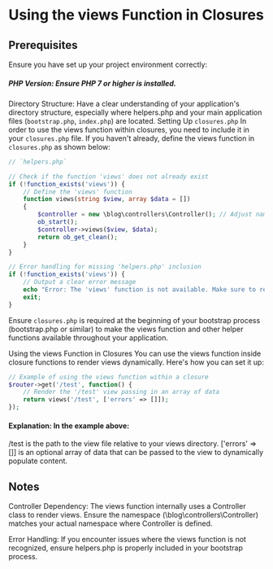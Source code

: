 # Using the views Function in Closures
## Prerequisites
Ensure you have set up your project environment correctly:

##### PHP Version: Ensure PHP 7 or higher is installed.
Directory Structure: Have a clear understanding of your application's directory structure, especially where helpers.php and your main application files (`bootstrap.php`, `index.php`) are located.
Setting Up `closures.php`
In order to use the views function within closures, you need to include it in your `closures.php` file. If you haven't already, define the views function in `closures.php` as shown below:
```php
// `helpers.php`

// Check if the function 'views' does not already exist
if (!function_exists('views')) {
    // Define the 'views' function
    function views(string $view, array $data = [])
    {
        $controller = new \blog\controllers\Controller(); // Adjust namespace as per your actual Controller namespace
        ob_start();
        $controller->views($view, $data);
        return ob_get_clean();
    }
}

// Error handling for missing 'helpers.php' inclusion
if (!function_exists('views')) {
    // Output a clear error message
    echo "Error: The 'views' function is not available. Make sure to require 'helpers.php' in your bootstrap process.";
    exit;
}

```
Ensure `closures.php` is required at the beginning of your bootstrap process (bootstrap.php or similar) to make the views function and other helper functions available throughout your application.

Using the views Function in Closures
You can use the views function inside closure functions to render views dynamically. Here's how you can set it up:
```php
// Example of using the views function within a closure
$router->get('/test', function() {
    // Render the '/test' view passing in an array of data
    return views('/test', ['errors' => []]);
});

```
#### Explanation: In the example above:
/test is the path to the view file relative to your views directory.
['errors' => []] is an optional array of data that can be passed to the view to dynamically populate content.
## Notes
Controller Dependency: The views function internally uses a Controller class to render views. Ensure the namespace (\blog\controllers\Controller) matches your actual namespace where Controller is defined.

Error Handling: If you encounter issues where the views function is not recognized, ensure helpers.php is properly included in your bootstrap process.

